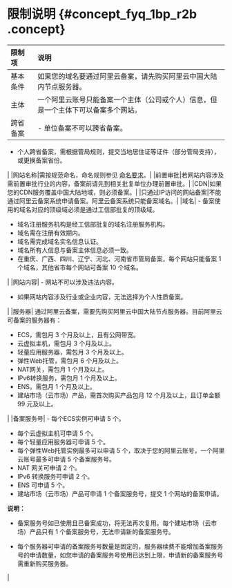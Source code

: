 # 限制说明 {#concept_fyq_1bp_r2b .concept}

|限制项|说明|
|:--|:-|
|基本条件|如果您的域名要通过阿里云备案，请先购买阿里云中国大陆内节点服务器。|
|主体|一个阿里云账号只能备案一个主体（公司或个人）信息，但是一个主体下可以备案多个网站。|
|跨省备案| -   单位备案不可以跨省备案。
-   个人跨省备案，需根据管局规则，提交当地居住证等证件（部分管局支持），或更换备案省份。

 |
|网站名称|需按规范命名，命名规则参见 [命名要求](../../../../../cn.zh-CN/常见问题/备案流程FAQ/填写主体信息和网站信息.md#)。|
|前置审批|若网站内容涉及需前置审批行业的内容，备案前请先到相关批复单位办理前置审批。|
|CDN|如果您的CDN服务覆盖中国大陆地域，则必须备案。|
|只通过IP访问的网站备案|不能通过阿里云备案系统申请备案。阿里云备案系统只能备案域名。|
|域名| -   备案使用的域名对应的顶级域必须是通过工信部批复的顶级域。
-   域名注册服务机构是经工信部批复的域名注册服务机构。
-   域名需在注册有效期内。
-   域名需完成域名实名信息认证。
-   域名所有人信息与备案主体信息必须一致。
-   在重庆、广西、四川、辽宁、河北、河南省市管局备案，每个网站只能备案 1 个域名，其他省市每个网站可备案 10 个域名。

 |
|网站内容| -   网站不可以涉及违法内容。
-   如果网站内容涉及行业或企业内容，无法选择为个人性质备案。

 |
|服务器| 通过阿里云备案，需要先购买阿里云中国大陆节点服务器。目前阿里云可备案的服务器有：

 -   ECS，需包月 3 个月及以上，且有公网带宽。
-   云虚拟主机，需包月 3 个月及以上。
-   轻量应用服务器，需包月 3 个月及以上。
-   弹性Web托管，需包月 6 个月及以上。
-   NAT网关，需包月 1 个月及以上。
-   IPv6转换服务，需包月 1 个月及以上。
-   ENS，需包月 1 个月及以上。
-   建站市场（云市场）产品，需首次购买产品包月 12 个月及以上，且订单金额 99 元及以上。

 |
|备案服务号| -   每个ECS实例可申请 5 个。
-   每个云虚拟主机可申请 5 个。
-   每个轻量应用服务器可申请 5 个。
-   每个弹性Web托管实例最多可以申请 5 个，取决于您的阿里云账号，一个阿里云账号最多可申请 5 个备案服务号。
-   NAT 网关可申请 2 个。
-   IPv6 转换服务可申请 2 个。
-   ENS 可申请 5 个。
-   建站市场（云市场）产品可申请 1 个备案服务号，提交 1 个网站的备案申请。

 **说明：** 

-   备案服务号如已使用且已备案成功，将无法再次复用。每个建站市场（云市场）产品只有 1 个备案服务号，无法申请新的备案服务号。

-   每个服务器可申请的备案服务号数量是固定的，服务器续费不能增加备案服务号的申请数量，如您申请的备案服务号使用已达到上限，申请新的备案服务号需重新购买服务器。


 |

